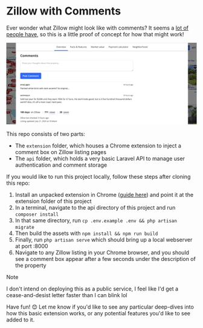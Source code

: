 # Zillow with Comments

Ever wonder what Zillow might look like with comments? It seems a [lot of people have](https://x.com/hankgreen/status/1479509887373643780?lang=en), so this is a little proof of concept for how that might work!

![Screenshot of a Zillow listing with a comment box and two comments](screenshot.png)

This repo consists of two parts:

- The `extension` folder, which houses a Chrome extension to inject a comment box on Zillow listing pages
- The `api` folder, which holds a very basic Laravel API to manage user authentication and comment storage

If you would like to run this project locally, follow these steps after cloning this repo:

1. Install an unpacked extension in Chrome ([guide here](https://developer.chrome.com/docs/extensions/get-started/tutorial/hello-world#load-unpacked)) and point it at the extension folder of this project
2. In a terminal, navigate to the api directory of this project and run `composer install`
3. In that same directory, run `cp .env.example .env && php artisan migrate`
4. Then build the assets with `npm install && npm run build`
5. Finally, run `php artisan serve` which should bring up a local webserver at port :8000
6. Navigate to any Zillow listing in your Chrome browser, and you should see a comment box appear after a few seconds under the description of the property

> [!NOTE]
> I don't intend on deploying this as a public service, I feel like I'd get a cease-and-desist letter faster than I can blink lol

Have fun! :blush: Let me know if you'd like to see any particular deep-dives into how this basic extension works, or any potential features you'd like to see added to it.